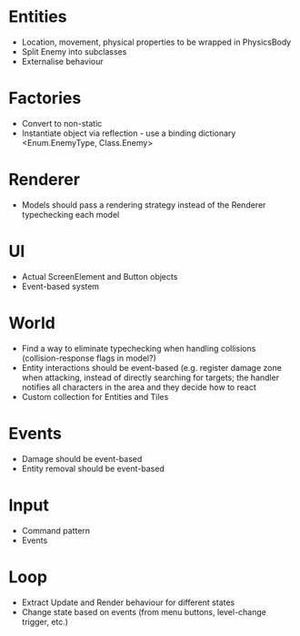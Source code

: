 # Entities
- Location, movement, physical properties to be wrapped in PhysicsBody
- Split Enemy into subclasses
- Externalise behaviour

# Factories
- Convert to non-static
- Instantiate object via reflection - use a binding dictionary <Enum.EnemyType, Class.Enemy>

# Renderer
- Models should pass a rendering strategy instead of the Renderer typechecking each model

# UI
- Actual ScreenElement and Button objects
- Event-based system

# World
- Find a way to eliminate typechecking when handling collisions (collision-response flags in model?)
- Entity interactions should be event-based (e.g. register damage zone when attacking, instead of directly searching for targets; the handler notifies all characters in the area and they decide how to react
- Custom collection for Entities and Tiles

# Events
- Damage should be event-based
- Entity removal should be event-based

# Input
- Command pattern
- Events

# Loop
- Extract Update and Render behaviour for different states
- Change state based on events (from menu buttons, level-change trigger, etc.)
